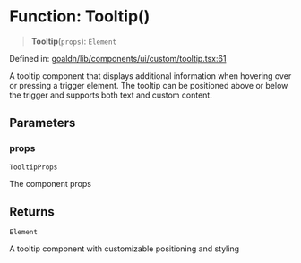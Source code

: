 # Function: Tooltip()

> **Tooltip**(`props`): `Element`

Defined in: [goaldn/lib/components/ui/custom/tooltip.tsx:61](https://github.com/aldesgroup/goaldn/blob/6a7943d02984b1a6b41d76a3a483a1484b644076/lib/components/ui/custom/tooltip.tsx#L61)

A tooltip component that displays additional information when hovering over or pressing a trigger element.
The tooltip can be positioned above or below the trigger and supports both text and custom content.

## Parameters

### props

`TooltipProps`

The component props

## Returns

`Element`

A tooltip component with customizable positioning and styling
